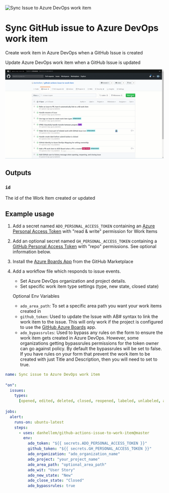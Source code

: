 ![Sync Issue to Azure DevOps work item](https://github.com/danhellem/github-actions-issue-to-work-item/workflows/Sync%20Issue%20to%20Azure%20DevOps%20work%20item/badge.svg?event=issues)

# Sync GitHub issue to Azure DevOps work item

Create work item in Azure DevOps when a GitHub Issue is created

Update Azure DevOps work item when a GitHub Issue is updated

![alt text](./assets/demo.gif "animated demo")

## Outputs

### `id`

The id of the Work Item created or updated

## Example usage

1. Add a secret named `ADO_PERSONAL_ACCESS_TOKEN` containing an [Azure Personal Access Token](https://docs.microsoft.com/en-us/azure/devops/organizations/accounts/use-personal-access-tokens-to-authenticate) with "read & write" permission for Work Items

2. Add an optional secret named `GH_PERSONAL_ACCESS_TOKEN` containing a [GitHub Personal Access Token](https://help.github.com/en/enterprise/2.17/user/github/authenticating-to-github/creating-a-personal-access-token-for-the-command-line) with "repo" permissions. See optional information below.

3. Install the [Azure Boards App](https://github.com/marketplace/azure-boards) from the GitHub Marketplace

4. Add a workflow file which responds to issue events.

   - Set Azure DevOps organization and project details.
   - Set specific work item type settings (type, new state, closed state)

   Optional Env Variables

   - `ado_area_path`: To set a specific area path you want your work items created in
   - `github_token`: Used to update the Issue with AB# syntax to link the work item to the issue. This will only work if the project is configured to use the [GitHub Azure Boards](https://github.com/marketplace/azure-boards) app.
   - `ado_bypassrules`: Used to bypass any rules on the form to ensure the work item gets created in Azure DevOps. However, some organizations getting bypassrules permissions for the token owner can go against policy. By default the bypassrules will be set to false. If you have rules on your form that prevent the work item to be created with just Title and Description, then you will need to set to true.

```yaml
name: Sync issue to Azure DevOps work item

"on":
  issues:
    types:
      [opened, edited, deleted, closed, reopened, labeled, unlabeled, assigned]

jobs:
  alert:
    runs-on: ubuntu-latest
    steps:
      - uses: danhellem/github-actions-issue-to-work-item@master
        env:
          ado_token: "${{ secrets.ADO_PERSONAL_ACCESS_TOKEN }}"
          github_token: "${{ secrets.GH_PERSONAL_ACCESS_TOKEN }}"
          ado_organization: "ado_organization_name"
          ado_project: "your_project_name"
          ado_area_path: "optional_area_path"
          ado_wit: "User Story"
          ado_new_state: "New"
          ado_close_state: "Closed"
          ado_bypassrules: true
```
